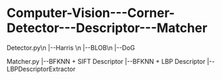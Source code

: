 # Computer-Vision---Corner-Detector---Descriptor---Matcher
Detector.py\n
|--Harris \n
|--BLOB\n
|--DoG

Matcher.py
|--BFKNN + SIFT Descriptor
|--BFKNN + LBP Descriptor
|--LBPDescriptorExtractor
